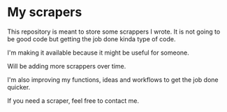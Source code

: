 # My scrapers

This repository is meant to store some scrappers I wrote. It is not going to be good code but getting the job done kinda type of code. 

I'm making it available because it might be useful for someone.

Will be adding more scrappers over time.

I'm also improving my functions, ideas and workflows to get the job done quicker.

If you need a scraper, feel free to contact me.